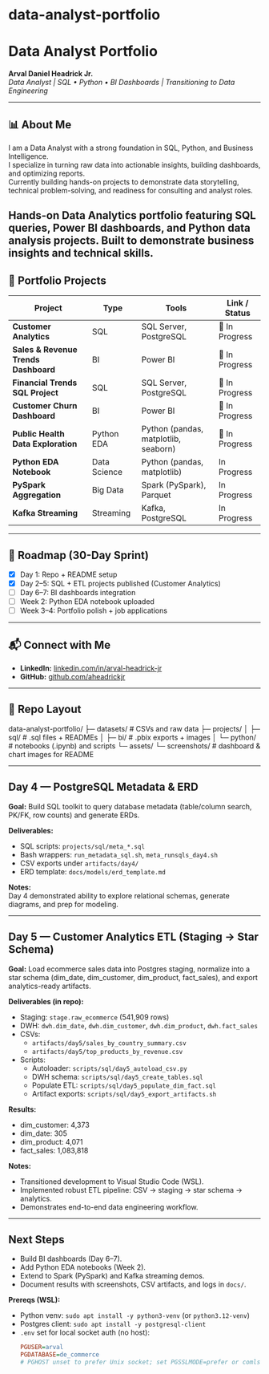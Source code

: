 # data-analyst-portfolio

# Data Analyst Portfolio  

**Arval Daniel Headrick Jr.**  
*Data Analyst | SQL • Python • BI Dashboards | Transitioning to Data Engineering*  

---

## 📊 About Me  
I am a Data Analyst with a strong foundation in SQL, Python, and Business Intelligence.  
I specialize in turning raw data into actionable insights, building dashboards, and optimizing reports.  
Currently building hands-on projects to demonstrate data storytelling, technical problem-solving, and readiness for consulting and analyst roles. 

Hands-on Data Analytics portfolio featuring SQL queries, Power BI dashboards, and Python data analysis projects. Built to demonstrate business insights and technical skills.
---

## 📂 Portfolio Projects  

| Project | Type | Tools | Link / Status |
|---------|------|-------|---------------|
| **Customer Analytics** | SQL | SQL Server, PostgreSQL | 🔄 In Progress |
| **Sales & Revenue Trends Dashboard** | BI | Power BI | 🔄 In Progress |
| **Financial Trends SQL Project** | SQL | SQL Server, PostgreSQL | 🔄 In Progress |
| **Customer Churn Dashboard** | BI | Power BI | 🔄 In Progress |
| **Public Health Data Exploration** | Python EDA | Python (pandas, matplotlib, seaborn) | 🔄 In Progress |
| **Python EDA Notebook** | Data Science| Python (pandas, matplotlib)    | In Progress                     |
| **PySpark Aggregation** | Big Data    | Spark (PySpark), Parquet       | In Progress                     |
| **Kafka Streaming**     | Streaming   | Kafka, PostgreSQL              | In Progress                     |

---

## 🚀 Roadmap (30-Day Sprint)
- [x] Day 1: Repo + README setup  
- [x] Day 2–5: SQL + ETL projects published (Customer Analytics)  
- [ ] Day 6–7: BI dashboards integration  
- [ ] Week 2: Python EDA notebook uploaded  
- [ ] Week 3–4: Portfolio polish + job applications  

---

## 📬 Connect with Me  
- **LinkedIn:** [linkedin.com/in/arval-headrick-jr](https://linkedin.com/in/arval-headrick-jr)  
- **GitHub:** [github.com/aheadrickjr](https://github.com/aheadrickjr)  

---

## 📁 Repo Layout

data-analyst-portfolio/
├─ datasets/ # CSVs and raw data
├─ projects/
│ ├─ sql/ # .sql files + READMEs
│ ├─ bi/ # .pbix exports + images
│ └─ python/ # notebooks (.ipynb) and scripts
└─ assets/
└─ screenshots/ # dashboard & chart images for README


---

## Day 4 — PostgreSQL Metadata & ERD

**Goal:** Build SQL toolkit to query database metadata (table/column search, PK/FK, row counts) and generate ERDs.  

**Deliverables:**
- SQL scripts: `projects/sql/meta_*.sql`
- Bash wrappers: `run_metadata_sql.sh`, `meta_runsqls_day4.sh`
- CSV exports under `artifacts/day4/`
- ERD template: `docs/models/erd_template.md`

**Notes:**  
Day 4 demonstrated ability to explore relational schemas, generate diagrams, and prep for modeling.

---

## Day 5 — Customer Analytics ETL (Staging → Star Schema)

**Goal:** Load ecommerce sales data into Postgres staging, normalize into a star schema (dim_date, dim_customer, dim_product, fact_sales), and export analytics-ready artifacts.

**Deliverables (in repo):**
- Staging: `stage.raw_ecommerce` (541,909 rows)
- DWH: `dwh.dim_date`, `dwh.dim_customer`, `dwh.dim_product`, `dwh.fact_sales`
- CSVs:  
  - `artifacts/day5/sales_by_country_summary.csv`  
  - `artifacts/day5/top_products_by_revenue.csv`
- Scripts:  
  - Autoloader: `scripts/sql/day5_autoload_csv.py`  
  - DWH schema: `scripts/sql/day5_create_tables.sql`  
  - Populate ETL: `scripts/sql/day5_populate_dim_fact.sql`  
  - Artifact exports: `scripts/sql/day5_export_artifacts.sh`

**Results:**
- dim_customer: 4,373  
- dim_date: 305  
- dim_product: 4,071  
- fact_sales: 1,083,818  

**Notes:**
- Transitioned development to Visual Studio Code (WSL).
- Implemented robust ETL pipeline: CSV → staging → star schema → analytics.
- Demonstrates end-to-end data engineering workflow.

---

## Next Steps

- Build BI dashboards (Day 6–7).  
- Add Python EDA notebooks (Week 2).  
- Extend to Spark (PySpark) and Kafka streaming demos.  
- Document results with screenshots, CSV artifacts, and logs in `docs/`.

**Prereqs (WSL):**
- Python venv: `sudo apt install -y python3-venv` (or `python3.12-venv`)
- Postgres client: `sudo apt install -y postgresql-client`
- `.env` set for local socket auth (no host):  
  ```ini
  PGUSER=arval
  PGDATABASE=de_commerce
  # PGHOST unset to prefer Unix socket; set PGSSLMODE=prefer or comls -l 

